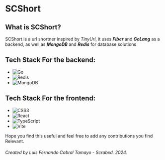 # SCShort

## What is SCShort?

SCShort is a url shortner inspired by *TinyUrl*, it uses ___Fiber___ and ***GoLang*** as a backend, as well as ***MongoDB*** and ***Redis*** for database solutions

## Tech Stack For the backend:

-  ![Go](https://img.shields.io/badge/go-%2300ADD8.svg?style=for-the-badge&logo=go&logoColor=white)
-  ![Redis](https://img.shields.io/badge/redis-%23DD0031.svg?style=for-the-badge&logo=redis&logoColor=white)
- ![MongoDB](https://img.shields.io/badge/MongoDB-%234ea94b.svg?style=for-the-badge&logo=mongodb&logoColor=white)

## Tech Stack For the frontend:
- ![CSS3](https://img.shields.io/badge/css3-%231572B6.svg?style=for-the-badge&logo=css3&logoColor=white)
- ![React](https://img.shields.io/badge/react-%2320232a.svg?style=for-the-badge&logo=react&logoColor=%2361DAFB)
- ![TypeScript](https://img.shields.io/badge/typescript-%23007ACC.svg?style=for-the-badge&logo=typescript&logoColor=white)
- ![Vite](https://img.shields.io/badge/vite-%23646CFF.svg?style=for-the-badge&logo=vite&logoColor=white)


Hope you find this useful and feel free to add any contributions you find Relevant.

###### Created by Luis Fernando Cabral Tamayo - Scrabxd. 2024.
